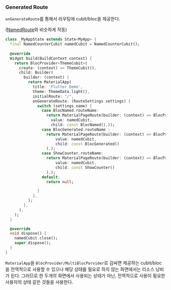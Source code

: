 ### Generated Route 
`onGenerateRoute`를 통해서 라우팅에 cubit/bloc을 제공한다.

([NamedRoute](../c_named_route/README.md)와 비슷하게 작동) 
```dart
class _MyAppState extends State<MyApp> {
  final NamedCounterCubit namedCubit = NamedCounterCubit();
  
  @override
  Widget build(BuildContext context) {
    return BlocProvider<ThemeCubit>(
      create: (context) => ThemeCubit(),
      child: Builder(
        builder: (context) {
          return MaterialApp(
            title: 'Flutter Demo',
            theme: ThemeData.light(),
            initialRoute: "/",
            onGenerateRoute: (RouteSettings settings) {
              switch (settings.name) {
                case BlocNamed.routeName:
                  return MaterialPageRoute(builder: (context) => BlocProvider.value(
                    value: namedCubit,
                    child: const BlocNamed(),));
                case BlocGenerated.routeName :
                  return MaterialPageRoute(builder: (context) => BlocProvider.value(
                      value: namedCubit,
                      child: const BlocGenerated()
                  ),);
                case ShowCounter.routeName:
                  return MaterialPageRoute(builder: (context) => BlocProvider.value(
                      value: namedCubit,
                      child: const ShowCounter()
                  ),);
                default:
                  return null;

              }
            },
          );
        },
      ),
    );
  }

  @override
  void dispose() {
    namedCubit.close();
    super.dispose();
  }
}
```

`MaterialApp`을 `BlocProvider/MultiBlocPorvider`로 감싸면 제공하는 cubit/bloc을 전역적으로 사용할 수 있으나 
해당 상태를 필요로 하지 않는 화면에서는 리소스 낭비가 된다. 그러므로 한 두개의 화면에서 사용되는 상태가 아닌, 전역적으로 사용이 필요한 사용자의 상태 같은 것들을 사용한다.  